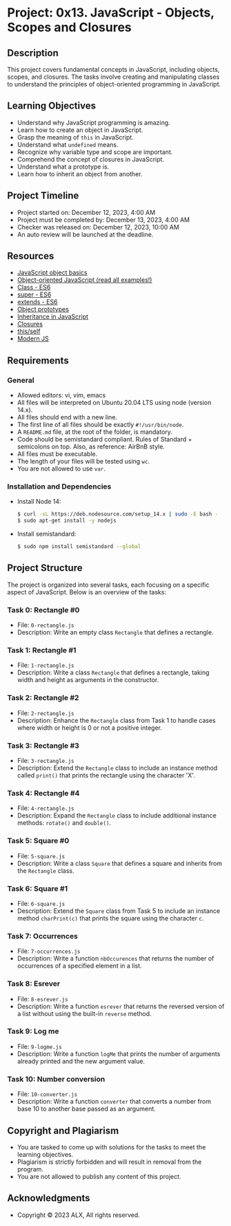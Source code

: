 # Project: 0x13. JavaScript - Objects, Scopes and Closures

## Description

This project covers fundamental concepts in JavaScript, including objects, scopes, and closures. The tasks involve creating and manipulating classes to understand the principles of object-oriented programming in JavaScript.

## Learning Objectives

- Understand why JavaScript programming is amazing.
- Learn how to create an object in JavaScript.
- Grasp the meaning of `this` in JavaScript.
- Understand what `undefined` means.
- Recognize why variable type and scope are important.
- Comprehend the concept of closures in JavaScript.
- Understand what a prototype is.
- Learn how to inherit an object from another.

## Project Timeline

- Project started on: December 12, 2023, 4:00 AM
- Project must be completed by: December 13, 2023, 4:00 AM
- Checker was released on: December 12, 2023, 10:00 AM
- An auto review will be launched at the deadline.

## Resources

- [JavaScript object basics](https://developer.mozilla.org/en-US/docs/Learn/JavaScript/Objects/Basics)
- [Object-oriented JavaScript (read all examples!)](https://developer.mozilla.org/en-US/docs/Learn/JavaScript/Objects/Classes_in_JavaScript)
- [Class - ES6](https://developer.mozilla.org/en-US/docs/Web/JavaScript/Reference/Classes)
- [super - ES6](https://developer.mozilla.org/en-US/docs/Web/JavaScript/Reference/Operators/super)
- [extends - ES6](https://developer.mozilla.org/en-US/docs/Web/JavaScript/Reference/Classes/extends)
- [Object prototypes](https://developer.mozilla.org/en-US/docs/Learn/JavaScript/Objects/Object_prototypes)
- [Inheritance in JavaScript](https://developer.mozilla.org/en-US/docs/Learn/JavaScript/Objects/Classes_in_JavaScript)
- [Closures](https://developer.mozilla.org/en-US/docs/Web/JavaScript/Closures)
- [this/self](https://alistapart.com/article/getoutbindingsituations/)
- [Modern JS](https://github.com/mbeaudru/modern-js-cheatsheet)

## Requirements

### General

- Allowed editors: vi, vim, emacs
- All files will be interpreted on Ubuntu 20.04 LTS using node (version 14.x).
- All files should end with a new line.
- The first line of all files should be exactly `#!/usr/bin/node`.
- A `README.md` file, at the root of the folder, is mandatory.
- Code should be semistandard compliant. Rules of Standard + semicolons on top. Also, as reference: AirBnB style.
- All files must be executable.
- The length of your files will be tested using `wc`.
- You are not allowed to use `var`.

### Installation and Dependencies

- Install Node 14:
  ```bash
  $ curl -sL https://deb.nodesource.com/setup_14.x | sudo -E bash -
  $ sudo apt-get install -y nodejs
  ```
- Install semistandard:
  ```bash
  $ sudo npm install semistandard --global
  ```

## Project Structure

The project is organized into several tasks, each focusing on a specific aspect of JavaScript. Below is an overview of the tasks:

### Task 0: Rectangle #0

- File: `0-rectangle.js`
- Description: Write an empty class `Rectangle` that defines a rectangle.

### Task 1: Rectangle #1

- File: `1-rectangle.js`
- Description: Write a class `Rectangle` that defines a rectangle, taking width and height as arguments in the constructor.

### Task 2: Rectangle #2

- File: `2-rectangle.js`
- Description: Enhance the `Rectangle` class from Task 1 to handle cases where width or height is 0 or not a positive integer.

### Task 3: Rectangle #3

- File: `3-rectangle.js`
- Description: Extend the `Rectangle` class to include an instance method called `print()` that prints the rectangle using the character 'X'.

### Task 4: Rectangle #4

- File: `4-rectangle.js`
- Description: Expand the `Rectangle` class to include additional instance methods: `rotate()` and `double()`.

### Task 5: Square #0

- File: `5-square.js`
- Description: Write a class `Square` that defines a square and inherits from the `Rectangle` class.

### Task 6: Square #1

- File: `6-square.js`
- Description: Extend the `Square` class from Task 5 to include an instance method `charPrint(c)` that prints the square using the character `c`.

### Task 7: Occurrences

- File: `7-occurrences.js`
- Description: Write a function `nbOccurences` that returns the number of occurrences of a specified element in a list.

### Task 8: Esrever

- File: `8-esrever.js`
- Description: Write a function `esrever` that returns the reversed version of a list without using the built-in `reverse` method.

### Task 9: Log me

- File: `9-logme.js`
- Description: Write a function `logMe` that prints the number of arguments already printed and the new argument value.

### Task 10: Number conversion

- File: `10-converter.js`
- Description: Write a function `converter` that converts a number from base 10 to another base passed as an argument.

## Copyright and Plagiarism

- You are tasked to come up with solutions for the tasks to meet the learning objectives.
- Plagiarism is strictly forbidden and will result in removal from the program.
- You are not allowed to publish any content of this project.

## Acknowledgments

- Copyright © 2023 ALX, All rights reserved.
